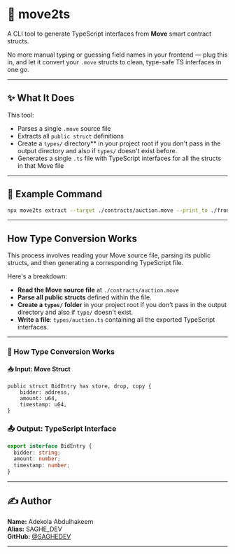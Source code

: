 # 🦀 move2ts

A CLI tool to generate TypeScript interfaces from **Move** smart contract structs.

No more manual typing or guessing field names in your frontend — plug this in, and let it convert your `.move` structs to clean, type-safe TS interfaces in one go.

---

## ✨ What It Does

This tool:

- Parses a single `.move` source file
- Extracts all `public struct` definitions
- Create a `types/` directory** in your project root if you don't pass in the output directory and also if `types/` doesn't exist before.
- Generates a single `.ts` file with TypeScript interfaces for all the structs in that Move file

---

## 🔧 Example Command

```bash
npx move2ts extract --target ./contracts/auction.move --print_to ./frontend/
```

---

## How Type Conversion Works

This process involves reading your Move source file, parsing its public structs, and then generating a corresponding TypeScript file.

Here's a breakdown:

* **Read the Move source file** at `./contracts/auction.move`
* **Parse all public structs** defined within the file.
* **Create a `types/` folder** in your project root if you don't pass in the output directory and also if `type/` doesn't exist.
* **Write a file**: `types/auction.ts` containing all the exported TypeScript interfaces.

---

### 🧠 How Type Conversion Works

#### 📥 Input: Move Struct

```move
public struct BidEntry has store, drop, copy {
    bidder: address,
    amount: u64,
    timestamp: u64,
}
```
### 📤 Output: TypeScript Interface

```typescript
export interface BidEntry {
  bidder: string;
  amount: number;
  timestamp: number;
}
```

---

## ✍️ Author

**Name:** Adekola Abdulhakeem  
**Alias:** SAGHE_DEV  
**GitHub:** [@SAGHEDEV](https://github.com/SAGHEDEV)

---